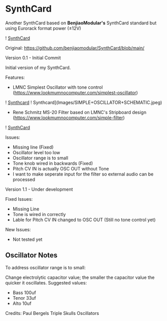 # SynthCard
Another SynthCard based on **BenjiaoModular's** SynthCard standard but using Eurorack format power (±12V)

! [SynthCard](Images/synthcard-dimensions.png)

Original: https://github.com/benjiaomodular/SynthCard/blob/main/

Version 0.1 - Initial Commit

Initial version of my SynthCard. 

Features:
- LMNC Simplest Oscillator with tone control (https://www.lookmumnocomputer.com/simplest-oscillator)

! [Synthcard](Images/SUPER+SIMPLE+OSCILLATOR.png)
! Synthcard](Images/SIMPLE+OSCILLATOR+SCHEMATIC.jpeg)

- Rene Schmitz MS-20 Filter based on LMNC's Stripboard design (https://www.lookmumnocomputer.com/simple-filter)

! [SynthCard](Images/MS20-Stripboard.jpeg)

Issues:
- Missing line (Fixed)
- Oscillator level too low
- Oscillator range is to small
- Tone knob wired in backwards (Fixed)
- Pitch CV IN is actually OSC OUT without Tone
- I want to make seperate input for the filter so external audio can be processed



Version 1.1 - Under development

Fixed Issues:
- Missing Line
- Tone is wired in correctly
- Lable for Pitch CV IN changed to OSC OUT (Still no tone control yet)

New Issues:
- Not tested yet

## Oscillator Notes
To address oscillator range is to small:

Change electrolytic capacitor value; the smaller the capacitor value the quicker it oscillates.
Suggested values:

- Bass 100uf
- Tenor 33uf
- Alto 10uf

Credits: Paul Bergels Triple Skulls Oscillators